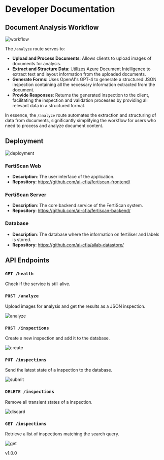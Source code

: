 # Developer Documentation

## Document Analysis Workflow

![workflow](../out/workflow_dss/FertiScan%20Sequence%20Diagram.png)

The `/analyze` route serves to:

- **Upload and Process Documents**: Allows clients to upload
 images of documents for analysis.
- **Extract and Structure Data**: Utilizes Azure Document Intelligence to
 extract text and layout information from the uploaded documents.
- **Generate Forms**: Uses OpenAI's GPT-4 to generate a structured JSON
 inspection containing all the necessary information extracted from the document.
- **Provide Responses**: Returns the generated inspection to the client,
 facilitating the inspection and validation processes
 by providing all relevant data in a structured format.

In essence, the `/analyze` route automates the
 extraction and structuring of data from documents, significantly
 simplifying the workflow for
 users who need to process and analyze document content.

## Deployment

![deployment](../out/deployment/Deployment.png)

### FertiScan Web

- **Description**: The user interface of the application.
- **Repository**: <https://github.com/ai-cfia/fertiscan-frontend/>

### FertiScan Server

- **Description**: The core backend service of the FertiScan system.
- **Repository**: <https://github.com/ai-cfia/fertiscan-backend/>

### Database

- **Description**: The database where the
 information on fertiliser and labels is stored.
- **Repository**: <https://github.com/ai-cfia/ailab-datastore/>

## API Endpoints

### `GET /health`

Check if the service is still alive.

### `POST /analyze`

Upload images for analysis and get the results as a JSON inspection.

![analyze](../out/analyze_dss/Analyze%20DSS.png)

### `POST /inspections`

Create a new inspection and add it to the database.

![create](../out/create_inspection_dss/FertiScan%20Sequence%20Diagram.png)

### `PUT /inspections`

Send the latest state of a inspection to the database.

![submit](../out/submit_inspection_dss/FertiScan%20Sequence%20Diagram.png)

### `DELETE /inspections`

Remove all transient states of a inspection.

![discard](../out/discard_inspection_dss/FertiScan%20Sequence%20Diagram.png)

### `GET /inspections`

Retrieve a list of inspections matching the search query.

![get](../out/get_inspection_dss/FertiScan%20Sequence%20Diagram.png)

v1.0.0
